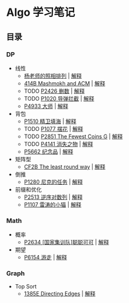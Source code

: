 # Algo 学习笔记

## 目录

### DP
- 线性
	- [杨老师的照相排列](https://www.acwing.com/problem/content/description/273/) | [解释](https://github.com/zhuoshen617/Algo/blob/master/dp/%E6%9D%A8%E8%80%81%E5%B8%88%E7%9A%84%E7%85%A7%E7%9B%B8%E6%8E%92%E5%88%97.md)
	- [414B Mashmokh and ACM](https://codeforces.com/problemset/problem/414/B) | [解释](https://github.com/zhuoshen617/Algo/blob/master/dp/414B%20Mashmokh%20and%20ACM.md)
	- TODO [P2426 删数](https://www.luogu.com.cn/problem/P2426) | [解释](https://github.com/zhuoshen617/Algo/blob/master/dp/P2426%20%E5%88%A0%E6%95%B0.md)
	- TODO [P1020 导弹拦截](https://www.luogu.com.cn/problem/P1020) | [解释](https://github.com/zhuoshen617/Algo/blob/master/dp/P1020%20%E5%AF%BC%E5%BC%B9%E6%8B%A6%E6%88%AA.md)
	- [P4933 大师](https://www.luogu.com.cn/problem/P4933) | [解释]()
- 背包
    - [P1510 精卫填海](https://www.luogu.com.cn/problem/P1510) | [解释](https://github.com/zhuoshen617/Algo/blob/master/dp/P1510%20%E7%B2%BE%E5%8D%AB%E5%A1%AB%E6%B5%B7.md)
    - TODO [P1077 摆花](https://www.luogu.com.cn/problem/P1077) | [解释](https://github.com/zhuoshen617/Algo/blob/master/dp/P1077%20%E6%91%86%E8%8A%B1.md)
    - TODO [P2851 The Fewest Coins G](https://www.luogu.com.cn/problem/P2851) | [解释](https://github.com/zhuoshen617/Algo/blob/master/dp/P2851%20The%20Fewest%20Coins%20G.md)
    - TODO [P4141 消失之物](https://www.luogu.com.cn/problem/P4141) | [解释](https://github.com/zhuoshen617/Algo/blob/master/dp/P4141%20%E6%B6%88%E5%A4%B1%E4%B9%8B%E7%89%A9.md)
    - [P5662 纪念品](https://www.luogu.com.cn/problem/P5662) | [解释](https://github.com/zhuoshen617/Algo/blob/master/dp/P5662%20%E7%BA%AA%E5%BF%B5%E5%93%81.md)
- 矩阵型
	- [CF2B The least round way](https://www.luogu.com.cn/problem/CF2B) | [解释](https://github.com/zhuoshen617/Algo/blob/master/dp/CF2B%20The%20least%20round%20way.md)
- 倒推
 	- [P1280 尼克的任务](https://www.luogu.com.cn/problem/P1280) | [解释](https://github.com/zhuoshen617/Algo/blob/master/dp/P1280%20%E5%B0%BC%E5%85%8B%E7%9A%84%E4%BB%BB%E5%8A%A1.md)
- 前缀和优化
    - [P2513 逆序对数列](https://www.luogu.com.cn/problem/P2513) | [解释](https://github.com/zhuoshen617/Algo/blob/master/dp/P2513%20%E9%80%86%E5%BA%8F%E5%AF%B9%E6%95%B0%E5%88%97.md)
    - [P1107 雷涛的小猫](https://www.luogu.com.cn/problem/P1107) | [解释](https://github.com/zhuoshen617/Algo/blob/master/dp/P1107%20%E9%9B%B7%E6%B6%9B%E7%9A%84%E5%B0%8F%E7%8C%AB.md)

### Math
- 概率
	- [P2634 [国家集训队]聪聪可可](https://www.luogu.com.cn/problem/P2634) | [解释](https://github.com/zhuoshen617/Algo/blob/master/math/P2634%20%5B%E5%9B%BD%E5%AE%B6%E9%9B%86%E8%AE%AD%E9%98%9F%5D%E8%81%AA%E8%81%AA%E5%8F%AF%E5%8F%AF.md)
- 期望
	- [P6154 游走](https://www.luogu.com.cn/problem/P6154) | [解释](https://github.com/zhuoshen617/Algo/blob/master/math/P6154%20%E6%B8%B8%E8%B5%B0.md)


### Graph
- Top Sort
	- [1385E Directing Edges](https://codeforces.com/contest/1385/problem/E) | [解释](https://github.com/zhuoshen617/Algo/blob/master/Graph/1385E%20Directing%20Edges.md)
